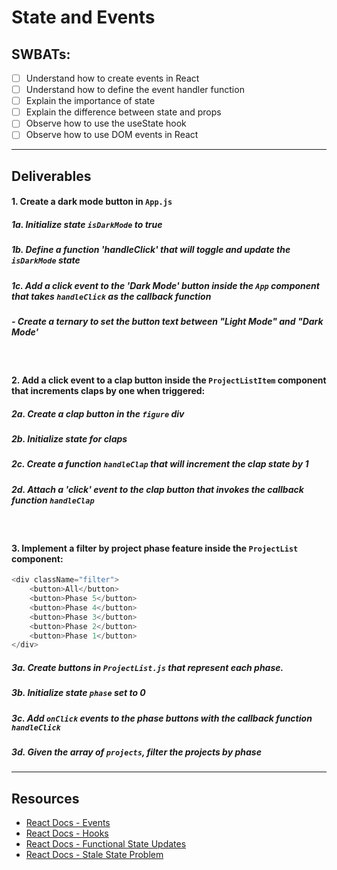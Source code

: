 # State and Events

## SWBATs:

- [ ] Understand how to create events in React
- [ ] Understand how to define the event handler function
- [ ] Explain the importance of state
- [ ] Explain the difference between state and props
- [ ] Observe how to use the useState hook
- [ ] Observe how to use DOM events in React

*** 

## Deliverables

#### 1. Create a dark mode button in `App.js` 

##### 1a. Initialize state `isDarkMode` to true

##### 1b. Define a function 'handleClick' that will toggle and update the `isDarkMode` state

##### 1c. Add a click event to the 'Dark Mode' button inside the `App` component that takes `handleClick` as the callback function

##### - Create a ternary to set the button text between "Light Mode" and "Dark Mode'

<br />

#### 2. Add a click event to a clap button inside the `ProjectListItem` component that increments claps by one when triggered:

##### 2a. Create a clap button in the `figure` div 
##### 2b. Initialize state for claps
##### 2c. Create a function `handleClap` that will increment the clap state by 1

##### 2d. Attach a 'click' event to the clap button that invokes the callback function `handleClap`

<br />

#### 3. Implement a filter by project phase feature inside the `ProjectList` component:

```js
<div className="filter">
    <button>All</button>
    <button>Phase 5</button>
    <button>Phase 4</button>
    <button>Phase 3</button>
    <button>Phase 2</button>
    <button>Phase 1</button>
</div>
```

##### 3a. Create buttons in `ProjectList.js` that represent each phase.

##### 3b. Initialize state `phase` set to 0

##### 3c.  Add `onClick` events to the phase buttons with the callback function `handleClick`

##### 3d. Given the array of `projects`, filter the projects by phase

***
## Resources

- [React Docs - Events](https://reactjs.org/docs/events.html)
- [React Docs - Hooks](https://reactjs.org/docs/hooks-overview.html)
- [React Docs - Functional State Updates](https://reactjs.org/docs/hooks-reference.html#functional-updates)
- [React Docs - Stale State Problem](https://reactjs.org/docs/hooks-faq.html#why-am-i-seeing-stale-props-or-state-inside-my-function)
